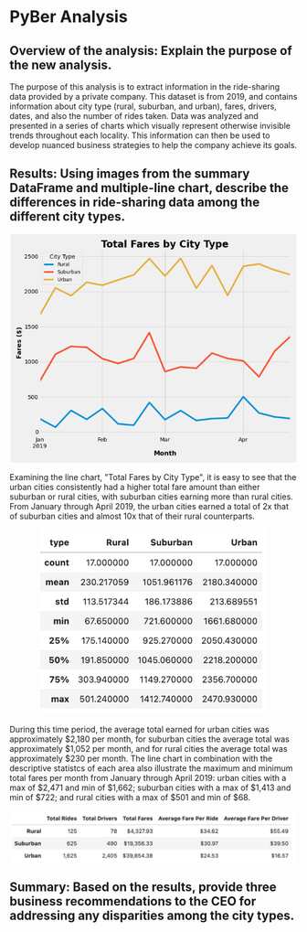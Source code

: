 # PyBer Analysis
## Overview of the analysis: Explain the purpose of the new analysis.
The purpose of this analysis is to extract information in the ride-sharing data provided by a private company. This dataset is from 2019, and contains information about city type (rural, suburban, and urban), fares, drivers, dates, and also the number of rides taken. Data was analyzed and presented in a series of charts which visually represent otherwise invisible trends throughout each locality. This information can then be used to develop nuanced business strategies to help the company achieve its goals. 

## Results: Using images from the summary DataFrame and multiple-line chart, describe the differences in ride-sharing data among the different city types.
<p align="center">
<img src="https://github.com/Shelka4444/PyBer_Analysis/blob/main/Analysis/Total_Fares.png" alt="Ride Share Chart" width=500>  
</p>
Examining the line chart, "Total Fares by City Type", it is easy to see that the urban cities consistently had a higher total fare amount than either suburban or rural cities, with suburban cities earning more than rural cities. From January through April 2019, the urban cities earned a total of 2x that of suburban cities and almost 10x that of their rural counterparts. 

<p align="center">
<img src="https://github.com/Shelka4444/PyBer_Analysis/blob/main/Analysis/Fares_stats.png" alt="Statistics for Total Fares" width=400>  
</p>
During this time period, the average total earned for urban cities was approximately $2,180 per month, for suburban cities the average total was approximately $1,052 per month, and for rural cities the average total was approximately $230 per month. The line chart in combination with the descriptive statistcs of each area also illustrate the maximum and minimum total fares per month from January through April 2019: urban cities with a max of $2,471 and min of $1,662; suburban cities with a max of $1,413 and min of $722; and rural cities with a max of $501 and min of $68.

<p align="center">
<img src= "https://github.com/Shelka4444/PyBer_Analysis/blob/main/Analysis/Ride%20share%20df.png" alt="Ride Share Table" width=750 align="center">
</p>




                                                                                                                 
## Summary: Based on the results, provide three business recommendations to the CEO for addressing any disparities among the city types.
